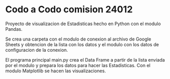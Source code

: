 # Codo a Codo comision 24012

Proyecto de visualizacion de Estadisticas hecho en Python con el modulo Pandas.

Se crea una carpeta con el modulo de conexion al archivo de Google Sheets y obtencion de la lista con los datos y el modulo con los datos de configuracion de la conexion.

El programa principal main.py crea el Data Frame a partir de la lista enviada por el modulo y prepara los datos para hacer las Estadisticas. Con el modulo Matplotlib se hacen las visualizaciones.
